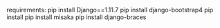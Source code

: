 requirements:
pip install Django==1.11.7
pip install django-bootstrap4
pip install pip install misaka
pip install django-braces
